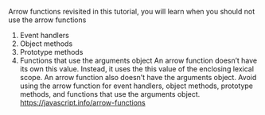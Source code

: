 Arrow functions revisited in this tutorial, you will learn when you should not use the arrow functions
1) Event handlers
2) Object methods
3) Prototype methods
4) Functions that use the arguments object
An arrow function doesn’t have its own this value. Instead, it uses the this value of the enclosing lexical scope.
An arrow function also doesn’t have the arguments object.
Avoid using the arrow function for event handlers, object methods, prototype methods, and functions that use the arguments object.
https://javascript.info/arrow-functions
